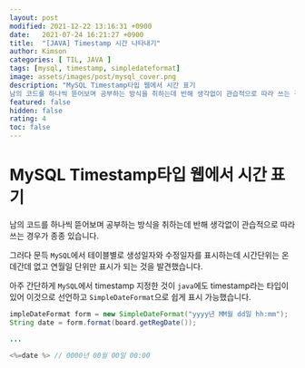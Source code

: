 ```yaml
---
layout: post
modified: 2021-12-22 13:16:31 +0900
date:   2021-07-24 16:21:27 +0900
title:  "[JAVA] Timestamp 시간 나타내기"
author: Kimson
categories: [ TIL, JAVA ]
tags: [mysql, timestamp, simpledateformat]
image: assets/images/post/mysql_cover.png
description: "MySQL Timestamp타입 웹에서 시간 표기  
남의 코드를 하나씩 뜯어보며 공부하는 방식을 취하는데 반해 생각없이 관습적으로 따라 쓰는 경우가 종종 있습니다."
featured: false
hidden: false
rating: 4
toc: false
---
```


# MySQL Timestamp타입 웹에서 시간 표기

남의 코드를 하나씩 뜯어보며 공부하는 방식을 취하는데 반해 생각없이 관습적으로 따라 쓰는 경우가 종종 있습니다.

그러다 문득 `MySQL`에서 테이블별로 생성일자와 수정일자를 표시하는데 시간단위는 온데간데 없고 연월일 단위만 표시가 되는 것을 발견했습니다.

아주 간단하게 `MySQL`에서 timestamp 지정한 것이 `java`에도 timestamp라는 타입이 있어 이것으로 선언하고 `SimpleDateFormat`으로 쉽게 표시 가능했습니다.

```java
impleDateFormat form = new SimpleDateFormat("yyyy년 MM월 dd일 hh:mm");
String date = form.format(board.getRegDate());

...

<%=date %> // 0000년 00월 00일 00:00
```